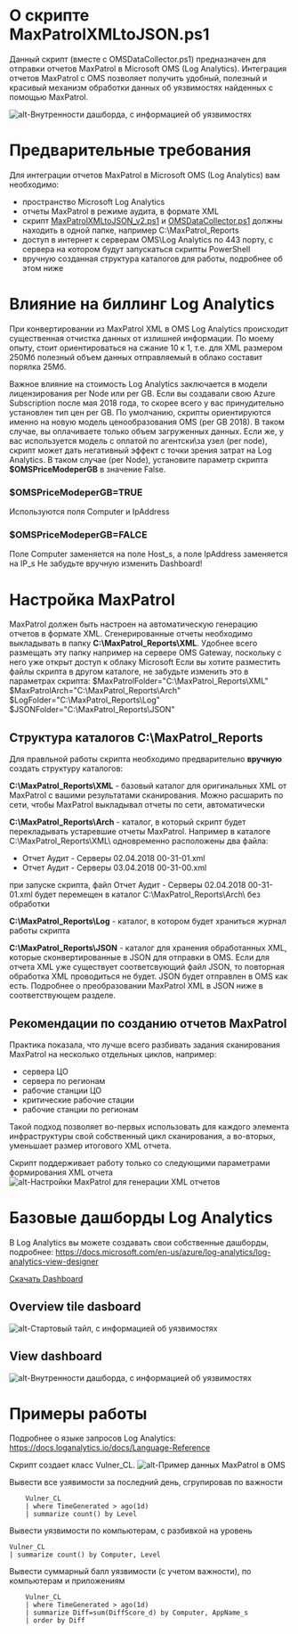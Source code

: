 # О скрипте MaxPatrolXMLtoJSON.ps1
Данный скрипт (вместе с OMSDataCollector.ps1) предназначен для отправки отчетов MaxPatrol в Microsoft OMS (Log Analytics). Интеграция отчетов MaxPatrol с OMS позволяет получить удобный, полезный и красивый механизм обработки данных об уязвимостях найденных с помощью MaxPatrol. 

![alt-Внутренности дашборда, с информацией об уязвимостях](https://github.com/altaranenco/OMS/blob/master/docs/vulnerability_04.PNG "Внутренности дашборда, с информацией об уязвимостях")

# Предварительные требования
Для интеграции отчетов MaxPatrol в Microsoft OMS (Log Analytics) вам необходимо:
- пространство Microsoft Log Analytics
- отчеты MaxPatrol в режиме аудита, в формате XML
- скрипт [MaxPatrolXMLtoJSON_v2.ps1](https://github.com/altaranenco/OMS/blob/master/MaxPatrol/MaxPatrolXMLtoJSON_v2.ps1) и [OMSDataCollector.ps1](https://github.com/altaranenco/OMS/blob/master/OMSDataCollector.ps1) должны находить в одной папке, например C:\MaxPatrol_Reports
- доступ в интернет к серверам OMS\Log Analytics по 443 порту, с сервера на котором будут запускаться скрипты PowerShell
- вручную созданная структура каталогов для работы, подробнее об этом ниже

# Влияние на биллинг Log Analytics
При конвертировании из MaxPatrol XML в OMS Log Analytics происходит существенная отчистка данных от излишней информации. По моему опыту, стоит ориентироваться на сжание 10 к 1, т.е. для XML размером 250Мб полезный объем данных отправляемый в облако составит порялка 25Мб. 

Важное влияние на стоимость Log Analytics заключается в модели лицензирования per Node или per GB. Если вы создавали свою Azure Subscription после мая 2018 года, то скорее всего у вас принудительно установлен тип цен per GB. По умолчанию, скрипты ориентируются именно на новую модель ценообразования OMS (per GB 2018). В таком случае, вы оплачиваете только объем загруженных данных. Если же, у вас используется модель с оплатой по агентски\за узел (per node), скрипт может дать негативный эффект с точки зрения затрат на Log Analytics. В таком случае (per Node), установите параметр скрипта **$OMSPriceModeperGB** в значение False.

### $OMSPriceModeperGB=TRUE
Используются поля Computer и IpAddress
### $OMSPriceModeperGB=FALCE
Поле Computer заменяется на поле Host_s, а поле IpAddress заменяется на IP_s
Не забудьте вручную изменить Dashboard!

# Настройка MaxPatrol
MaxPatrol должен быть настроен на автоматическую генерацию отчетов в формате XML. Сгенерированные отчеты необходимо выкладывать в папку **C:\MaxPatrol_Reports\XML**. Удобнее всего размещать эту папку например на сервере OMS Gateway, поскольку с него уже открыт доступ к облаку Microsoft
Если вы хотите разместить файлы скрипта в другом каталоге, не забудьте изменить это в параметрах скрипта:
    $MaxPatrolFolder="C:\MaxPatrol_Reports\XML\"
    $MaxPatrolArch="C:\MaxPatrol_Reports\Arch\"
    $LogFolder="C:\MaxPatrol_Reports\Log\"
    $JSONFolder="C:\MaxPatrol_Reports\JSON\"

## Структура каталогов C:\MaxPatrol_Reports
Для правльной работы скрипта необходимо предварительно **вручную** создать структуру каталогов:

**C:\MaxPatrol_Reports\XML** - базовый каталог для оригинальных XML от MaxPatrol с вашими результатами сканирования. Можно расшарить по сети, чтобы MaxPatrol выкладывал отчеты по сети, автоматически

**C:\MaxPatrol_Reports\Arch** - каталог, в который скрипт будет перекладывать устаревшие отчеты MaxPatrol. Например в каталоге C:\MaxPatrol_Reports\XML\ одновременно расположены два файла: 
- Отчет Аудит - Серверы 02.04.2018 00-31-01.xml 
- Отчет Аудит - Серверы 03.04.2018 00-31-00.xml

при запуске скрипта, файл Отчет Аудит - Серверы 02.04.2018 00-31-01.xml будет перемещен в каталог C:\MaxPatrol_Reports\Arch\ без обработки

**C:\MaxPatrol_Reports\Log** - каталог, в котором будет храниться журнал работы скрипта

**C:\MaxPatrol_Reports\JSON** - каталог для хранения обработанных XML, которые сконвертированные в JSON для отправки в OMS. Если для отчета XML уже существует соответсвующий файл JSON, то повторная обработка XML проводиться не будет. JSON будет отправлен в OMS как есть. Подробнее о преобразовании MaxPatrol XML в JSON ниже в соответствующем разделе.

## Рекомендации по созданию отчетов MaxPatrol
Практика показала, что лучше всего разбивать задания сканирования  MaxPatrol на несколько отдельных циклов, например:
- сервера ЦО
- сервера по регионам
- рабочие станции ЦО
- критические рабочие стации
- рабочие станции по регионам

Такой подход позволяет во-первых использовать для каждого элемента инфраструктуры свой собственный цикл сканирования, а во-вторых, уменьшает размер итогового XML отчета.

Скрипт поддерживает работу только со следующими параметрами формирования XML отчета
![alt-Настройки MaxPatrol для генерации XML отчетов](https://raw.githubusercontent.com/altaranenco/OMS/master/docs/maxpatrol_settings.png "Настройки MaxPatrol для генерации XML отчетов")

# Базовые дашборды Log Analytics
В Log Analytics вы можете создавать свои собственные дашборды, подробнее: https://docs.microsoft.com/en-us/azure/log-analytics/log-analytics-view-designer

[Скачать Dashboard](https://github.com/altaranenco/OMS/blob/master/MaxPatrol/Vulnerability.omsview)

## Overview tile dasboard

![alt-Стартовый тайл, с информацией об уязвимостях](https://github.com/altaranenco/OMS/blob/master/docs/vulnerability_01.PNG "Стартовый тайл, с информацией об уязвимостях")

## View dashboard

![alt-Внутренности дашборда, с информацией об уязвимостях](https://github.com/altaranenco/OMS/blob/master/docs/vulnerability_04.PNG "Внутренности дашборда, с информацией об уязвимостях")

# Примеры работы
Подробнее о языке запросов Log Analytics: https://docs.loganalytics.io/docs/Language-Reference

Скрипт создает класс Vulner_CL. ![alt-Пример данных MaxPatrol в OMS](https://github.com/altaranenco/OMS/blob/master/docs/vulnerability_03.PNG "Пример данных MaxPatrol в OMS")

Вывести все узявимости за последний день, сгрупировав по важности
```
    Vulner_CL
    | where TimeGenerated > ago(1d)
    | summarize count() by Level
```
Вывести уязвимости по компьютерам, с разбивкой на уровень
```
Vulner_CL
| summarize count() by Computer, Level
```

Вывести суммарный балл уязвимости (с учетом важности), по компьютерам и приложениям
```
    Vulner_CL
    | where TimeGenerated > ago(1d)
    | summarize Diff=sum(DiffScore_d) by Computer, AppName_s
    | order by Diff 
```
